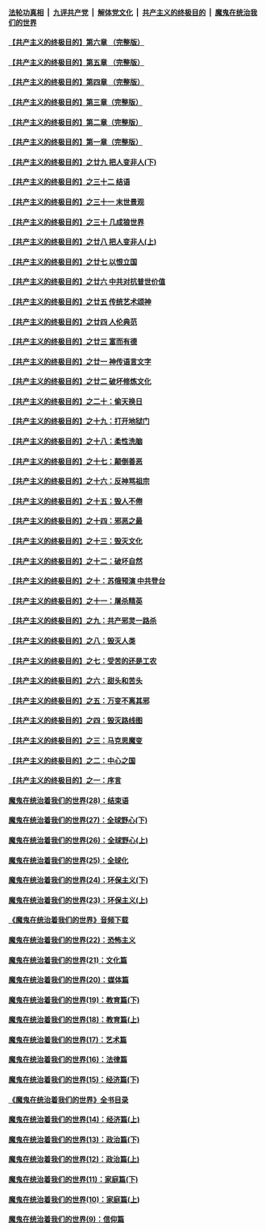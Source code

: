 ####  [法轮功真相](../../../../basic/blob/master/README.md?t=07041331) &nbsp;|&nbsp; [九评共产党](../../../../9ping.md/blob/master/README.md?t=07041331) &nbsp;|&nbsp; [解体党文化](../../../../jtdwh.md/blob/master/README.md?t=07041331)  &nbsp;|&nbsp; [共产主义的终极目的](../../../../gczydzjmd.md/blob/master/README.md?t=07041331) &nbsp;|&nbsp; [魔鬼在统治我们的世界](../../../../mgztzwmdsj.md/blob/master/README.md?t=07041331) 

#### [【共产主义的终极目的】第六章 （完整版）](../pages/nsc422/n11428913.md?t=07041331) 

#### [【共产主义的终极目的】第五章 （完整版）](../pages/nsc422/n11428912.md?t=07041331) 

#### [【共产主义的终极目的】第四章 （完整版）](../pages/nsc422/n11428907.md?t=07041331) 

#### [【共产主义的终极目的】第三章（完整版）](../pages/nsc422/n11428848.md?t=07041331) 

#### [【共产主义的终极目的】第二章（完整版）](../pages/nsc422/n11428831.md?t=07041331) 

#### [【共产主义的终极目的】第一章（完整版）](../pages/nsc422/n11417651.md?t=07041331) 

#### [【共产主义的终极目的】之廿九 把人变非人(下)](../pages/nsc422/n11344140.md?t=07041331) 

#### [【共产主义的终极目的】之三十二 结语](../pages/nsc422/n11360535.md?t=07041331) 

#### [【共产主义的终极目的】之三十一 末世景观](../pages/nsc422/n11351129.md?t=07041331) 

#### [【共产主义的终极目的】之三十 几成狼世界](../pages/nsc422/n11348280.md?t=07041331) 

#### [【共产主义的终极目的】之廿八 把人变非人(上)](../pages/nsc422/n11340492.md?t=07041331) 

#### [【共产主义的终极目的】之廿七 以恨立国](../pages/nsc422/n11336944.md?t=07041331) 

#### [【共产主义的终极目的】之廿六 中共对抗普世价值](../pages/nsc422/n11324785.md?t=07041331) 

#### [【共产主义的终极目的】之廿五 传统艺术颂神](../pages/nsc422/n11296396.md?t=07041331) 

#### [【共产主义的终极目的】之廿四 人伦典范](../pages/nsc422/n11296397.md?t=07041331) 

#### [【共产主义的终极目的】之廿三 富而有德](../pages/nsc422/n11283598.md?t=07041331) 

#### [【共产主义的终极目的】之廿一 神传语言文字](../pages/nsc422/n11263265.md?t=07041331) 

#### [【共产主义的终极目的】之廿二 破坏修炼文化](../pages/nsc422/n11245728.md?t=07041331) 

#### [【共产主义的终极目的】之二十：偷天换日](../pages/nsc422/n11238846.md?t=07041331) 

#### [【共产主义的终极目的】之十九：打开地狱门](../pages/nsc422/n11206376.md?t=07041331) 

#### [【共产主义的终极目的】之十八：柔性洗脑](../pages/nsc422/n11199994.md?t=07041331) 

#### [【共产主义的终极目的】之十七：颠倒善恶](../pages/nsc422/n11179782.md?t=07041331) 

#### [【共产主义的终极目的】之十六：反神骂祖宗](../pages/nsc422/n11166798.md?t=07041331) 

#### [【共产主义的终极目的】之十五：毁人不倦](../pages/nsc422/n11166792.md?t=07041331) 

#### [【共产主义的终极目的】之十四：邪恶之最](../pages/nsc422/n11150249.md?t=07041331) 

#### [【共产主义的终极目的】之十三：毁灭文化](../pages/nsc422/n11135227.md?t=07041331) 

#### [【共产主义的终极目的】之十二：破坏自然](../pages/nsc422/n11135214.md?t=07041331) 

#### [【共产主义的终极目的】之十：苏俄预演 中共登台](../pages/nsc422/n11118424.md?t=07041331) 

#### [【共产主义的终极目的】之十一：屠杀精英](../pages/nsc422/n11118442.md?t=07041331) 

#### [【共产主义的终极目的】之九：共产邪灵一路杀](../pages/nsc422/n11114139.md?t=07041331) 

#### [【共产主义的终极目的】之八：毁灭人类](../pages/nsc422/n11108503.md?t=07041331) 

#### [【共产主义的终极目的】之七：受苦的还是工农](../pages/nsc422/n11101809.md?t=07041331) 

#### [【共产主义的终极目的】之六：甜头和苦头](../pages/nsc422/n11096971.md?t=07041331) 

#### [【共产主义的终极目的】之五：万变不离其邪](../pages/nsc422/n11091285.md?t=07041331) 

#### [【共产主义的终极目的】之四：毁灭路线图](../pages/nsc422/n11086284.md?t=07041331) 

#### [【共产主义的终极目的】之三：马克思魔变](../pages/nsc422/n11061941.md?t=07041331) 

#### [【共产主义的终极目的】之二：中心之国](../pages/nsc422/n11047728.md?t=07041331) 

#### [【共产主义的终极目的】之一：序言](../pages/nsc422/n11086077.md?t=07041331) 

#### [魔鬼在统治着我们的世界(28)：结束语](../pages/nsc422/n10936246.md?t=07041331) 

#### [魔鬼在统治着我们的世界(27)：全球野心(下)](../pages/nsc422/n10928319.md?t=07041331) 

#### [魔鬼在统治着我们的世界(26)：全球野心(上)](../pages/nsc422/n10900318.md?t=07041331) 

#### [魔鬼在统治着我们的世界(25)：全球化](../pages/nsc422/n10788205.md?t=07041331) 

#### [魔鬼在统治着我们的世界(24)：环保主义(下)](../pages/nsc422/n10695307.md?t=07041331) 

#### [魔鬼在统治着我们的世界(23)：环保主义(上)](../pages/nsc422/n10688613.md?t=07041331) 

#### [《魔鬼在统治着我们的世界》音频下载](../pages/nsc422/n10635553.md?t=07041331) 

#### [魔鬼在统治着我们的世界(22)：恐怖主义](../pages/nsc422/n10614727.md?t=07041331) 

#### [魔鬼在统治着我们的世界(21)：文化篇](../pages/nsc422/n10597706.md?t=07041331) 

#### [魔鬼在统治着我们的世界(20)：媒体篇](../pages/nsc422/n10586579.md?t=07041331) 

#### [魔鬼在统治着我们的世界(19)：教育篇(下)](../pages/nsc422/n10564808.md?t=07041331) 

#### [魔鬼在统治着我们的世界(18)：教育篇(上)](../pages/nsc422/n10526970.md?t=07041331) 

#### [魔鬼在统治着我们的世界(17)：艺术篇](../pages/nsc422/n10499093.md?t=07041331) 

#### [魔鬼在统治着我们的世界(16)：法律篇](../pages/nsc422/n10485969.md?t=07041331) 

#### [魔鬼在统治着我们的世界(15)：经济篇(下)](../pages/nsc422/n10469975.md?t=07041331) 

#### [《魔鬼在统治着我们的世界》全书目录](../pages/nsc422/n10464261.md?t=07041331) 

#### [魔鬼在统治着我们的世界(14)：经济篇(上)](../pages/nsc422/n10457370.md?t=07041331) 

#### [魔鬼在统治着我们的世界(13)：政治篇(下)](../pages/nsc422/n10448270.md?t=07041331) 

#### [魔鬼在统治着我们的世界(12)：政治篇(上)](../pages/nsc422/n10444576.md?t=07041331) 

#### [魔鬼在统治着我们的世界(11)：家庭篇(下)](../pages/nsc422/n10440961.md?t=07041331) 

#### [魔鬼在统治着我们的世界(10)：家庭篇(上)](../pages/nsc422/n10435448.md?t=07041331) 

#### [魔鬼在统治着我们的世界(9)：信仰篇](../pages/nsc422/n10432159.md?t=07041331) 

